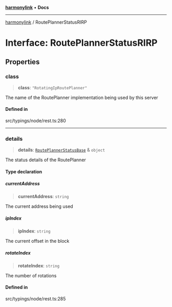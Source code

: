 [**harmonylink**](../README.md) • **Docs**

***

[harmonylink](../globals.md) / RoutePlannerStatusRIRP

# Interface: RoutePlannerStatusRIRP

## Properties

### class

> **class**: `"RotatingIpRoutePlanner"`

The name of the RoutePlanner implementation being used by this server

#### Defined in

src/typings/node/rest.ts:280

***

### details

> **details**: [`RoutePlannerStatusBase`](RoutePlannerStatusBase.md) & `object`

The status details of the RoutePlanner

#### Type declaration

##### currentAddress

> **currentAddress**: `string`

The current address being used

##### ipIndex

> **ipIndex**: `string`

The current offset in the block

##### rotateIndex

> **rotateIndex**: `string`

The number of rotations

#### Defined in

src/typings/node/rest.ts:285
